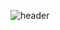 ![header](https://capsule-render.vercel.app/api?type=Waving&color=4D47C3&height=150&section=header&text=JuHyun%20Lee&fontSize=60&animation=fadeIn&fontColor=333333&stroke=111111&strokeWidth=0.5&descSize=30&desc=ju_velop&descAlignY=24&descAlign=80&descSize=15&fontAlign=80) 

